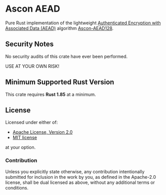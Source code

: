 # Ascon AEAD

Pure Rust implementation of the lightweight
[Authenticated Encryption with Associated Data (AEAD)][1] algorithm
[Ascon-AEAD128][2].

## Security Notes

No security audits of this crate have ever been performed.

USE AT YOUR OWN RISK!

## Minimum Supported Rust Version

This crate requires **Rust 1.85** at a minimum.

## License

Licensed under either of:

 * [Apache License, Version 2.0](http://www.apache.org/licenses/LICENSE-2.0)
 * [MIT license](http://opensource.org/licenses/MIT)

at your option.

### Contribution

Unless you explicitly state otherwise, any contribution intentionally submitted
for inclusion in the work by you, as defined in the Apache-2.0 license, shall be
dual licensed as above, without any additional terms or conditions.

[//]: # (general links)

[1]: https://en.wikipedia.org/wiki/Authenticated_encryption
[2]: https://doi.org/10.6028/NIST.SP.800-232.ipd
